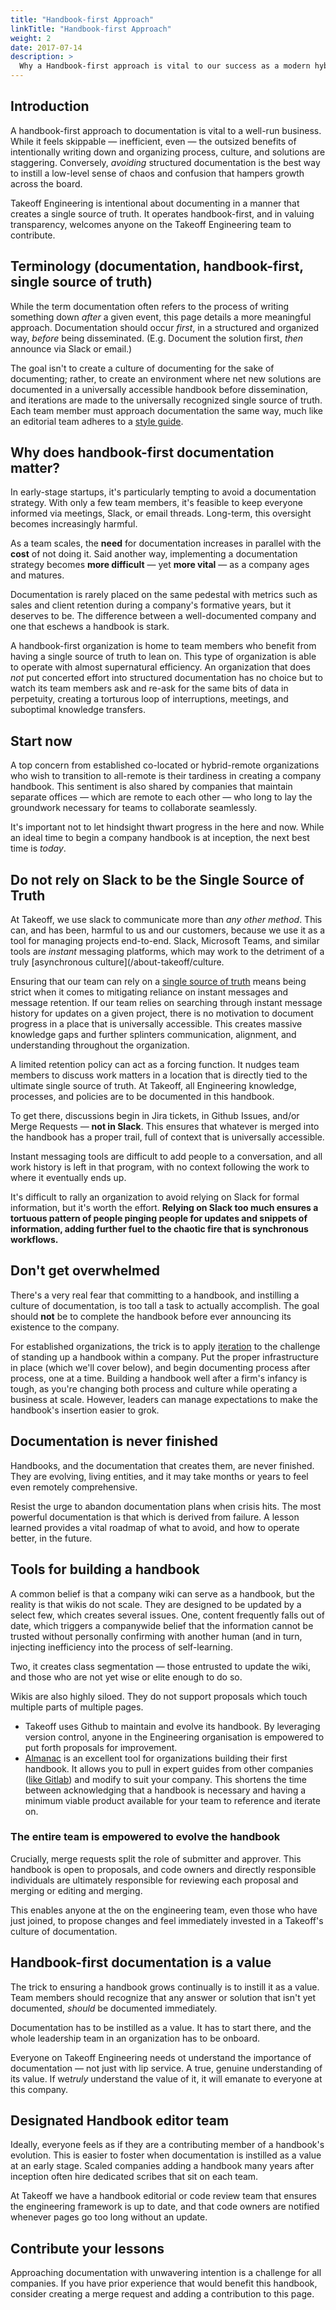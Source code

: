 ```yaml
---
title: "Handbook-first Approach"
linkTitle: "Handbook-first Approach"
weight: 2
date: 2017-07-14
description: >
  Why a Handbook-first approach is vital to our success as a modern hybrid-remote global company.
---
```

## Introduction

A handbook-first approach to documentation is vital to a well-run business. While it feels skippable — inefficient, even — the outsized benefits of intentionally writing down and organizing process, culture, and solutions are staggering. Conversely, *avoiding* structured documentation is the best way to instill a low-level sense of chaos and confusion that hampers growth across the board. 

Takeoff Engineering is intentional about documenting in a manner that creates a single source of truth. It operates handbook-first, and in valuing transparency, welcomes anyone on the Takeoff Engineering team to contribute. 

##  Terminology (documentation, handbook-first, single source of truth)

While the term documentation often refers to the process of writing something down *after* a given event, this page details a more meaningful approach. Documentation should occur *first*, in a structured and organized way, *before* being disseminated. (E.g. Document the solution first, *then* announce via Slack or email.) 

The goal isn't to create a culture of documenting for the sake of documenting; rather, to create an environment where net new solutions are documented in a universally accessible handbook before dissemination, and iterations are made to the universally recognized single source of truth. Each team member must approach documentation the same way, much like an editorial team adheres to a [style guide](/handbook/handbook-styleguide/). 

## Why does handbook-first documentation matter?

In early-stage startups, it's particularly tempting to avoid a documentation strategy. With only a few team members, it's feasible to keep everyone informed via meetings, Slack, or email threads. Long-term, this oversight becomes increasingly harmful. 

As a team scales, the **need** for documentation increases in parallel with the **cost** of not doing it. Said another way, implementing a documentation strategy becomes **more difficult** — yet **more vital** — as a company ages and matures. 

Documentation is rarely placed on the same pedestal with metrics such as sales and client retention during a company's formative years, but it deserves to be. The difference between a well-documented company and one that eschews a handbook is stark. 

A handbook-first organization is home to team members who benefit from having a single source of truth to lean on. This type of organization is able to operate with almost supernatural efficiency. An organization that does *not* put concerted effort into structured documentation has no choice but to watch its team members ask and re-ask for the same bits of data in perpetuity, creating a torturous loop of interruptions, meetings, and suboptimal knowledge transfers. 

## Start now

A top concern from established co-located or hybrid-remote organizations who wish to transition to all-remote is their tardiness in creating a company handbook. This sentiment is also shared by companies that maintain separate offices — which are remote to each other — who long to lay the groundwork necessary for teams to collaborate seamlessly.

It's important not to let hindsight thwart progress in the here and now. While an ideal time to begin a company handbook is at inception, the next best time is *today*. 

## Do not rely on Slack to be the Single Source of Truth

At Takeoff, we use slack to communicate more than *any other method*. This can, and has been, harmful to us and our customers, because we use it as a tool for managing projects end-to-end. Slack, Microsoft Teams, and similar tools are *instant* messaging platforms, which may work to the detriment of a truly [asynchronous culture](/about-takeoff/culture. 

Ensuring that our team can rely on a [single source of truth](/docs/handbook/handbook-styleguide/#documentation-is-the-single-source-of-truth-ssot) means being strict when it comes to mitigating reliance on instant messages and message retention. If our team relies on searching through instant message history for updates on a given project, there is no motivation to document progress in a place that is universally accessible. This creates massive knowledge gaps and further splinters communication, alignment, and understanding throughout the organization.

A limited retention policy can act as a forcing function. It nudges team members to discuss work matters in a location that is directly tied to the ultimate single source of truth. At Takeoff, all Engineering knowledge, processes, and policies are to be documented in this handbook. 

To get there, discussions begin in Jira tickets, in Github Issues, and/or Merge Requests — **not in Slack**. This ensures that whatever is merged into the handbook has a proper trail, full of context that is universally accessible. 

Instant messaging tools are difficult to add people to a conversation, and all work history is left in that program, with no context following the work to where it eventually ends up. 

It's difficult to rally an organization to avoid relying on Slack for formal information, but it's worth the effort. **Relying on Slack too much ensures a tortuous pattern of people pinging people for updates and snippets of information, adding further fuel to the chaotic fire that is synchronous workflows.** 

## Don't get overwhelmed

There's a very real fear that committing to a handbook, and instilling a culture of documentation, is too tall a task to actually accomplish. The goal should **not** be to complete the handbook before ever announcing its existence to the company.

For established organizations, the trick is to apply [iteration](/handbook/iteration) to the challenge of standing up a handbook within a company. Put the proper infrastructure in place (which we'll cover below), and begin documenting process after process, one at a time. Building a handbook well after a firm's infancy is tough, as you're changing both process and culture while operating a business at scale. However, leaders can manage expectations to make the handbook's insertion easier to grok. 

## Documentation is never finished

Handbooks, and the documentation that creates them, are never finished. They are evolving, living entities, and it may take months or years to feel even remotely comprehensive. 

Resist the urge to abandon documentation plans when crisis hits. The most powerful documentation is that which is derived from failure. A lesson learned provides a vital roadmap of what to avoid, and how to operate better, in the future. 

## Tools for building a handbook

A common belief is that a company wiki can serve as a handbook, but the reality is that wikis do not scale. They are designed to be updated by a select few, which creates several issues. One, content frequently falls out of date, which triggers a companywide belief that the information cannot be trusted without personally confirming with another human (and in turn, injecting inefficiency into the process of self-learning. 

Two, it creates class segmentation — those entrusted to update the wiki, and those who are not yet wise or elite enough to do so. 

Wikis are also highly siloed. They do not support proposals which touch multiple parts of multiple pages.

- Takeoff uses Github to maintain and evolve its handbook. By leveraging version control, anyone in the Engineering organisation is empowered to put forth proposals for improvement. 
- [Almanac](https://almanac.io/home) is an excellent tool for organizations building their first handbook. It allows you to pull in expert guides from other companies ([like Gitlab](https://almanac.io/articles/11830/remote-survival-guide-for-managers)) and modify to suit your company. This shortens the time between acknowledging that a handbook is necessary and having a minimum viable product available for your team to reference and iterate on.

### The entire team is empowered to evolve the handbook

Crucially, merge requests split the role of submitter and approver. This handbook is open to proposals, and code owners and directly responsible individuals are ultimately responsible for reviewing each proposal and merging or editing and merging. 

This enables anyone at the on the engineering team, even those who have just joined, to propose changes and feel immediately invested in a Takeoff's culture of documentation. 

## Handbook-first documentation is a value

The trick to ensuring a handbook grows continually is to instill it as a value. Team members should recognize that any answer or solution that isn't yet documented, *should* be documented immediately.

Documentation has to be instilled as a value. It has to start there, and the whole leadership team in an organization has to be onboard. 

Everyone on Takeoff Engineering needs ot understand the importance of documentation — not just with lip service. A true, genuine understanding of its value. If we*truly* understand the value of it, it will emanate to everyone at this company. 

## Designated Handbook editor team

Ideally, everyone feels as if they are a contributing member of a handbook's evolution. This is easier to foster when documentation is instilled as a value at an early stage. Scaled companies adding a handbook many years after inception often hire dedicated scribes that sit on each team. 

At Takeoff we have a handbook editorial or code review team that ensures the engineering framework is up to date, and that code owners are notified whenever pages go too long without an update. 

## Contribute your lessons

Approaching documentation with unwavering intention is a challenge for all companies. If you have prior experience that would benefit this handbook, consider creating a merge request and adding a contribution to this page. 

